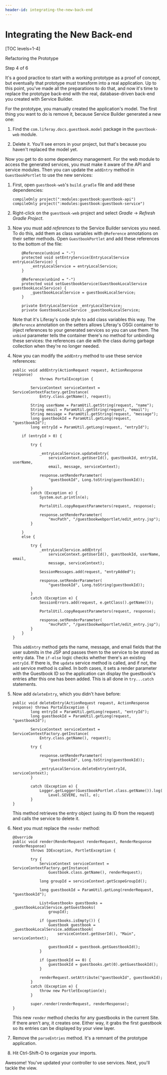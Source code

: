 ```yaml
---
header-id: integrating-the-new-back-end
---
```


# Integrating the New Back-end

[TOC levels=1-4]

<div class="learn-path-step row">
    <p id="stepTitle">Refactoring the Prototype</p><p>Step 4 of 6</p>
</div>

It's a good practice to start with a working prototype as a proof of concept, 
but eventually that prototype must transform into a real application. Up to this
point, you've made all the preparations to do that, and now it's time to replace
the prototype back-end with the real, database-driven back-end you created with
Service Builder. 

For the prototype, you manually created the application's model. The first thing
you want to do is remove it, because Service Builder generated a new one:

1.  Find the `com.liferay.docs.guestbook.model` package in the `guestbook-web` 
    module.

2.  Delete it. You'll see errors in your project, but that's because you haven't
    replaced the model yet. 

Now you get to do some dependency management. For the web module to access the 
generated services, you must make it aware of the API and service modules. Then 
you can update the `addEntry` method in `GuestbookPortlet` to use the new 
services: 

1.  First, open `guestbook-web`'s `build.gradle` file and add these 
    dependencies:

        compileOnly project(":modules:guestbook:guestbook-api")
        compileOnly project(":modules:guestbook:guestbook-service")

2.  Right-click on the `guestbook-web` project and select *Gradle* &rarr;
    *Refresh Gradle Project*. 

3.  Now you must add *references* to the Service Builder services you need. To 
    do this, add them as class variables with `@Reference` annotations on their 
    setter methods. Open `GuestbookPortlet` and add these references to the 
    bottom of the file: 

            @Reference(unbind = "-")
            protected void setEntryService(EntryLocalService entryLocalService) {
                _entryLocalService = entryLocalService;
            }

            @Reference(unbind = "-")
            protected void setGuestbookService(GuestbookLocalService guestbookLocalService) {
                _guestbookLocalService = guestbookLocalService;
            }

            private EntryLocalService _entryLocalService;
            private GuestbookLocalService _guestbookLocalService;

    Note that it's Liferay's code style to add class variables this way. The
    `@Reference` annotation on the setters allows Liferay's OSGi container to
    inject references to your generated services so you can use them. The
    `unbind` parameter tells the container there's no method for unbinding these
    services: the references can die with the class during garbage collection
    when they're no longer needed. 

4.  Now you can modify the `addEntry` method to use these service references: 

        public void addEntry(ActionRequest request, ActionResponse response)
                    throws PortalException {

                ServiceContext serviceContext = ServiceContextFactory.getInstance(
                    Entry.class.getName(), request);

                String userName = ParamUtil.getString(request, "name");
                String email = ParamUtil.getString(request, "email");
                String message = ParamUtil.getString(request, "message");
                long guestbookId = ParamUtil.getLong(request, "guestbookId");
                long entryId = ParamUtil.getLong(request, "entryId");

            if (entryId > 0) {

                try {

                    _entryLocalService.updateEntry(
                        serviceContext.getUserId(), guestbookId, entryId, userName,
                        email, message, serviceContext);

                    response.setRenderParameter(
                        "guestbookId", Long.toString(guestbookId));

                }
                catch (Exception e) {
                    System.out.println(e);

                    PortalUtil.copyRequestParameters(request, response);

                    response.setRenderParameter(
                        "mvcPath", "/guestbookwebportlet/edit_entry.jsp");
                }

            }
            else {

                try {
                    _entryLocalService.addEntry(
                        serviceContext.getUserId(), guestbookId, userName, email,
                        message, serviceContext);

                    SessionMessages.add(request, "entryAdded");

                    response.setRenderParameter(
                        "guestbookId", Long.toString(guestbookId));

                }
                catch (Exception e) {
                    SessionErrors.add(request, e.getClass().getName());

                    PortalUtil.copyRequestParameters(request, response);

                    response.setRenderParameter(
                        "mvcPath", "/guestbookwebportlet/edit_entry.jsp");
                }
            }
        }

    This `addEntry` method gets the name, message, and email fields that the
    user submits in the JSP and passes them to the service to be stored as entry
    data. The `if-else` logic checks whether there's an existing `entryId`. If
    there is, the `update` service method is called, and if not, the `add` service
    method is called. In both cases, it sets a render parameter with the
    Guestbook ID so the application can display the guestbook's entries after
    this one has been added. This is all done in `try...catch` statements.
 
5.  Now add `deleteEntry`, which you didn't have before: 

        public void deleteEntry(ActionRequest request, ActionResponse response) throws PortalException {
                long entryId = ParamUtil.getLong(request, "entryId");
                long guestbookId = ParamUtil.getLong(request, "guestbookId");

                ServiceContext serviceContext = ServiceContextFactory.getInstance(
                    Entry.class.getName(), request);

                try {

                    response.setRenderParameter(
                        "guestbookId", Long.toString(guestbookId));

                    _entryLocalService.deleteEntry(entryId, serviceContext);
                }

                catch (Exception e) {
                    Logger.getLogger(GuestbookPortlet.class.getName()).log(
                        Level.SEVERE, null, e);
                }
        }

    This method retrieves the entry object (using its ID from the request) and
    calls the service to delete it.

6.  Next you must replace the `render` method: 

        @Override
        public void render(RenderRequest renderRequest, RenderResponse renderResponse)
                throws IOException, PortletException {

                try {
                    ServiceContext serviceContext = ServiceContextFactory.getInstance(
                        Guestbook.class.getName(), renderRequest);

                    long groupId = serviceContext.getScopeGroupId();

                    long guestbookId = ParamUtil.getLong(renderRequest, "guestbookId");

                    List<Guestbook> guestbooks = _guestbookLocalService.getGuestbooks(
                        groupId);

                    if (guestbooks.isEmpty()) {
                        Guestbook guestbook = _guestbookLocalService.addGuestbook(
                            serviceContext.getUserId(), "Main", serviceContext);

                        guestbookId = guestbook.getGuestbookId();
                    }

                    if (guestbookId == 0) {
                        guestbookId = guestbooks.get(0).getGuestbookId();
                    }

                    renderRequest.setAttribute("guestbookId", guestbookId);
                }
                catch (Exception e) {
                    throw new PortletException(e);
                }

                super.render(renderRequest, renderResponse);
        }

    This new `render` method checks for any guestbooks in the current Site. If 
    there aren't any, it creates one. Either way, it grabs the first guestbook 
    so its entries can be displayed by your view layer. 

7.  Remove the `parseEntries` method. It's a remnant of the prototype 
    application. 

8.  Hit Ctrl-Shift-O to organize your imports. 

Awesome! You've updated your controller to use services. Next, you'll tackle 
the view. 
